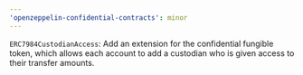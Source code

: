 ```yaml
---
'openzeppelin-confidential-contracts': minor
---
```


`ERC7984CustodianAccess`: Add an extension for the confidential fungible token, which allows each account to add a custodian who is given access to their transfer amounts.
